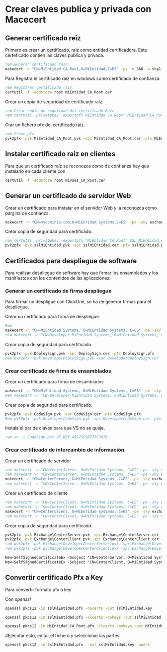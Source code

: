 # Crear claves publica y privada con Macecert

## Generar certificado reiz 

Primero es crear un certificado, raiz como entidad certificadora. Este certeficado contien las claves publica y privada.

``` cmd
rem Generar certificado raiz.
makecert -n "CN=MiEntidad CA Root,O=MiEntidad,C=ES" -pe -m 360 -a sha1 -len 2048 -cy authority -r -sv MiEntidad_CA_Root.pvk MiEntidad_CA_Root.cer
```

Para Registra el certificado raíz en windows como certificado de confianza.

``` cmd
rem Registrar certificado raiz.
certutil -f -addstore root MiEntidad_CA_Root.cer
```

Crear un copia de seguridad de certificado raíz.

``` cmd
rem Crear copia de seguridad del certificado Raíz.
rem certutil -privatekey -exportpfx MiEntidad CA Root" MiEntidad_CA_Root.pfx
```

Crar un fichero pfx del certificado raíz.

``` cmd
rem Crear pfx
pvk2pfx -pvk MiEntidad_CA_Root.pvk -spc MiEntidad_CA_Root.cer -pfx MiEntidad_CA_Root.pfx 
```

## Instalar certificado raiz en clientes

Para que un certificado raíz se reconozca como de confianza hay que instalarlo en cada cliente con 

``` cmd
certutil -f -addstore root Nivaes_CA_Root.cer
```

## Generar un certificado de servidor Web

Crear un certificado para instalar en el servidor Web y la reconozca como pargina de confianza.

``` cmd
makecert -n "CN=mydominio.com,O=MiEntidad Systems,C=ES" -pe -sky exchange -m 24 -iv MiEntidad_CA_Root.pvk  -ic MiEntidad_CA_Root.cer -a sha1 -len 2048 -eku 1.3.6.1.5.5.7.3.1 -sv sslluntia.pvk sslluntia.cer
```

Crear copia de seguridad para certificado.
``` cmd
rem certutil -privatekey -exportpfx "MiEntidad CA Root" SSL_MiEntidad.pfx
pvk2pfx -pvk sslMiEntidad.pvk -spc sslMiEntidad.cer -pfx sslMiEntidad.pfx
```

## Certificados para despliegue de software 

Para realizar despliegue de software hay que firmar los ensamblados y los manifiestos con los contenidos de las aplicaciones.

### Generar un certificado de firma despliegue

Para firmar un despligue con ClickOne, se ha de generar firmas para el despliegue.

Crear un certificado para firma de despliegue

``` cmd
Rem 
makecert -n "CN=MiEntidad Systems, O=MiEntidad Systems, C=ES" -pe -sky signature -m 60 -iv MiEntidad_CA_Root.pvk  -ic MiEntidad_CA_Root.cer -a sha1 -len 2048 -eku 1.3.6.1.5.5.7.3.3 -sv DeploySign.pvk DeploySign.cer
rem makecert -n "CN=Developer MiEntidad Systems, O=MiEntidad Systems, C=ES" -pe -sky signature -m 60 -iv MiEntidad_CA_Root.pvk  -ic MiEntidad_CA_Root.cer -a sha1 -len 2048 -eku 1.3.6.1.5.5.7.3.3 -sv DeveloperDeploySign.pvk DeveloperDeploySign.cer
```

Crear copia de seguridad para certificado.

``` cmd
pvk2pfx -pvk DeploySign.pvk -spc DeploySign.cer -pfx DeploySign.pfx
rem pvk2pfx -pvk DeveloperDeploySign.pvk -spc DeveloperDeploySign.cer -pfx DeveloperDeploySign.pfx
```

### Crear certificado de firma de ensamblados 

Crear un certificado para firma de ensamblados

``` cmd
makecert -n "CN=MiEntidad Systems, O=MiEntidad Systems, C=ES" -pe -sky signature -m 60 -iv MiEntidad_CA_Root.pvk  -ic MiEntidad_CA_Root.cer -a sha1 -len 2048 -eku 1.3.6.1.5.5.7.3.3 -sv CodeSign.pvk CodeSign.cer
Rem makecert -n "CN=Developer MiEntidad Systems, O=MiEntidad Systems, C=ES" -pe -sky signature -m 60 -iv MiEntidad_CA_Root.pvk  -ic MiEntidad_CA_Root.cer -a sha1 -len 2048 -eku 1.3.6.1.5.5.7.3.3 -sv DeveloperCodeSign.pvk DeveloperCodeSign.cer
```

Crear copia de seguridad para certificado.

``` cmd
pvk2pfx -pvk CodeSign.pvk -spc CodeSign.cer -pfx CodeSign.pfx
Rem pvk2pfx -pvk DeveloperCodeSign.pvk -spc DeveloperCodeSign.cer -pfx DeveloperCodeSign.pfx
```

Instala el par de claves para que VS no se queje.

``` cmd
rem sn -i CodeSign.pfx VS_KEY_45975F5B777C9870
```

### Crear certificado de intercambio de información

Crear un certificado de servidor

``` cmd
rem makecert -n "CN=CenterServer, O=MiEntidad Systems, C=ES" -pe -sky exchange -m 60 -iv MiEntidad_CA_Root.pvk  -ic MiEntidad_CA_Root.cer -a sha1 -len 2048 -eku 1.3.6.1.5.5.7.3.1 -sv Exchange\CenterServer.pvk Exchange\CenterServer.cer
rem makecert -n "CN=CenterServer, O=MiEntidad Systems, C=ES" -pe -sky exchange -m 60 -iv MiEntidad_CA_Root.pvk  -ic MiEntidad_CA_Root.cer -a sha1 -len 2048 -eku 1.3.6.1.5.5.7.3.1 -sv Exchange\DeveloperCenterServer.pvk Exchange\DeveloperCenterServer.cer
makecert -n "CN=CenterServer, O=MiEntidad Systems, C=ES" -pe -sky exchange -m 60 -cy end -a sha1 -len 2048 -eku 1.3.6.1.5.5.7.3.1 -sv Exchange\CenterServer.pvk Exchange\CenterServer.cer
rem makecert -n "CN=CenterServer, O=MiEntidad Systems, C=ES" -pe -sky exchange -m 60 -cy end -a sha1 -len 2048 -eku 1.3.6.1.5.5.7.3.1 -sv Exchange\DeveloperCenterServer.pvk Exchange\DeveloperCenterServer.cer
```

Crear un certificado de cliente

``` cmd
rem makecert -n "CN=CenterClient, O=MiEntidad Systems, C=ES" -pe -sky exchange -m 60 -iv MiEntidad_CA_Root.pvk  -ic MiEntidad_CA_Root.cer -a sha1 -len 2048 -eku 1.3.6.1.5.5.7.3.3 -sv Exchange\CenterClient.pvk Exchange\CenterClient.cer
rem makecert -n "CN=CenterClient, O=MiEntidad Systems, C=ES" -pe -sky exchange -m 60 -iv MiEntidad_CA_Root.pvk  -ic MiEntidad_CA_Root.cer -a sha1 -len 2048 -eku 1.3.6.1.5.5.7.3.3 -sv Exchange\DeveloperCenterClient.pvk Exchange\DeveloperCenterClient.cer
makecert -n "CN=CenterClient, O=MiEntidad Systems, C=ES" -pe -sky exchange -m 60 -cy end -a sha1 -len 2048 -eku 1.3.6.1.5.5.7.3.3 -sv Exchange\CenterClient.pvk Exchange\CenterClient.cer
rem makecert -n "CN=CenterClient, O=MiEntidad Systems, C=ES" -pe -sky exchange -m 60 -cy end -a sha1 -len 2048 -eku 1.3.6.1.5.5.7.3.3 -sv Exchange\DeveloperCenterClient.pvk Exchange\DeveloperCenterClient.cer
```

Crear copia de seguridad para certificado.

``` cmd
pvk2pfx -pvk Exchange\CenterServer.pvk -spc Exchange\CenterServer.cer -pfx Exchange\CenterServer.pfx -po Petar2
pvk2pfx -pvk Exchange\CenterClient.pvk -spc Exchange\CenterClient.cer -pfx Exchange\CenterClient.pfx -po Petar2
rem pvk2pfx -pvk Exchange\DeveloperCenterServer.pvk -spc Exchange\DeveloperCenterServer.cer -pfx Exchange\DeveloperCenterServer.pfx -po Petar2
rem pvk2pfx -pvk Exchange\DeveloperCenterClient.pvk -spc Exchange\DeveloperCenterClient.cer -pfx Exchange\DeveloperCenterClient.pfx -po Petar2
```

``` ps
New-SelfSignedCertificateEx -Subject "CN=CenterServer, O=MiEntidad Systems, C=ES" -KeySpec Exchange -KeyUsage "DataEncipherment, KeyEncipherment, DigitalSignature" -Path Exchange\CenterServer.pfx -Exportable -SAN "CenterServer" -SignatureAlgorithm sha1 -AllowSMIME -Password (ConvertTo-SecureString "Petar2" -AsPlainText -Force) -NotAfter (get-date).AddYears(20)
New-SelfSignedCertificateEx -Subject "CN=CenterClient, O=MiEntidad Systems, C=ES" -KeySpec Exchange -KeyUsage "DataEncipherment, KeyEncipherment, DigitalSignature" -Path Exchange\CenterClient.pfx -Exportable -SAN "CenterClient" -SignatureAlgorithm sha1 -AllowSMIME -Password (ConvertTo-SecureString "Petar2" -AsPlainText -Force) -NotAfter (get-date).AddYears(20)

```

## Convertir certificado Pfx a Key

Para convertir formato pfx a key

Con *openssl*

``` cmd
openssl pkcs12 -in sslMiEntidad.pfx -nocerts -out sslMiEntidad.key
```

``` cmd
openssl pkcs12 -in sslMiEntidad.pfx -clcerts -nokeys -out sslMiEntidad.crt
```

``` cmd
openssl pkcs12 -in MiEntidad_CA_Root.pfx -clcerts -nokeys -out MiEntidad_CA_Root.crt
```

#Ejecutar esto, editar el fichero y seleccionar las partes.

``` cmd
openssl pkcs12 -in sslMiEntidad.pfx  -out sslMiEntidad.key -nodes
```